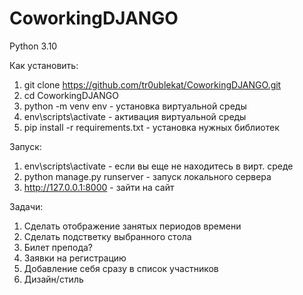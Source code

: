 # CoworkingDJANGO

Python 3.10
 
Как установить:

1) git clone https://github.com/tr0ublekat/CoworkingDJANGO.git
2) cd CoworkingDJANGO
3) python -m venv env - установка виртуальной среды
4) env\scripts\activate - активация виртуальной среды
5) pip install -r requirements.txt - установка нужных библиотек

Запуск:

1) env\scripts\activate - если вы еще не находитесь в вирт. среде
2) python manage.py runserver - запуск локального сервера
3) http://127.0.0.1:8000 - зайти на сайт

Задачи:
1) Сделать отображение занятых периодов времени
2) Сделать подстветку выбранного стола
3) Билет препода?
4) Заявки на регистрацию
5) Добавление себя сразу в список участников 
6) Дизайн/стиль
